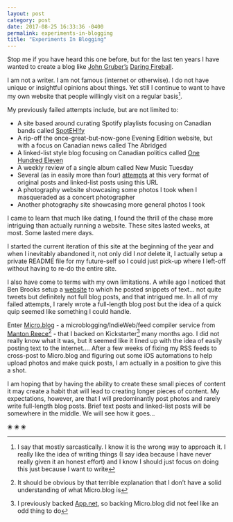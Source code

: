 ```yaml
---
layout: post
category: post
date: 2017-08-25 16:33:36 -0400
permalink: experiments-in-blogging
title: "Experiments In Blogging"
---
```


Stop me if you have heard this one before, but for the last ten years I have wanted to create a blog like [John Gruber’s](https://twitter.com/gruber) [Daring Fireball](http://daringfireball.net).  

I am not a writer. I am not famous (internet or otherwise). I do not have unique or insightful opinions about things. Yet still I continue to want to have my own website that people willingly visit on a regular basis[^1-expe].  

My previously failed attempts include, but are not limited to:

+ A site based around curating Spotify playlists focusing on Canadian bands called [SpotEH!fy](http://jonkit.ca/cdn/photos/2017-08-25-spotehfy_01.png)
+ A rip-off the once-great-but-now-gone Evening Edition website, but with a focus on Canadian news called The Abridged
+ A linked-list style blog focusing on Canadian politics called [One Hundred Eleven](http://jonkit.ca/cdn/photos/2017-08-25-onehundredeleven_01.png)
+ A weekly review of a single album called New Music Tuesday
+ Several (as in easily more than four) [attempts](http://jonkit.ca/cdn/photos/2017-08-25-theonlysiteever_01.png) at this very format of original posts and linked-list posts using this URL
+ A photography website showcasing some photos I took when I masqueraded as a concert photographer 
+ Another photography site showcasing more general photos I took

I came to learn that much like dating, I found the thrill of the chase more intriguing than actually running a website. These sites lasted weeks, at most. Some lasted mere days.  

I started the current iteration of this site at the beginning of the year and when I inevitably abandoned it, not only did I *not* delete it, I actually setup a private README file for my future-self so I could just pick-up where I left-off without having to re-do the entire site. 

I also have come to terms with my own limitations. A while ago I noticed that Ben Brooks setup a [website](http://benb.me) to which he posted snippets of text... not quite tweets but definitely not full blog posts, and that intrigued me. In all of my failed attempts, I rarely wrote a full-length blog post but the idea of a quick quip seemed like something I could handle.  

Enter [Micro.blog](http://micro.blog) - a microblogging/IndieWeb/feed compiler service from [Manton Reece](http://manton.org)[^2-expe] - that I backed on Kickstarter[^3-expe] many months ago. I did not really know what it was, but it seemed like it lined up with the idea of easily posting text to the internet.... After a few weeks of fixing my RSS feeds to cross-post to Micro.blog and figuring out some iOS automations to help upload photos and make quick posts, I am actually in a position to give this a shot.  

I am hoping that by having the ability to create these small pieces of content it may create a habit that will lead to creating longer pieces of content. My expectations, however, are that I will predominantly post photos and rarely write full-length blog posts. Brief text posts and linked-list posts will be somewhere in the middle. We will see how it goes... 

<p class="separator">&#10048; &#10048; &#10048;</p>

[^1-expe]: I say that mostly sarcastically. I know it is the wrong way to approach it. I really like the idea of writing things (I say idea because I have never really given it an honest effort) and I know I should just focus on doing this just because I want to write

[^2-expe]: It should be obvious by that terrible explanation that I don’t have a solid understanding of what Micro.blog is

[^3-expe]: I previously backed [App.net](https://en.m.wikipedia.org/wiki/App.net), so backing Micro.blog did not feel like an odd thing to do
